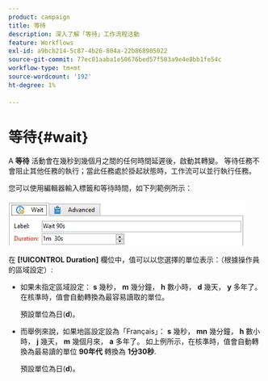 ```yaml
---
product: campaign
title: 等待
description: 深入了解「等待」工作流程活動
feature: Workflows
exl-id: a9bcb214-5c87-4b26-804a-22b868905022
source-git-commit: 77ec01aaba1e50676bed57f503a9e4e8bb1fe54c
workflow-type: tm+mt
source-wordcount: '192'
ht-degree: 1%

---
```


# 等待{#wait}



A **等待** 活動會在幾秒到幾個月之間的任何時間延遲後，啟動其轉變。 等待任務不會阻止其他任務的執行；當此任務處於掛起狀態時，工作流可以並行執行任務。

您可以使用編輯器輸入標籤和等待時間，如下列範例所示：

![](assets/edit_wait.png)

在 **[!UICONTROL Duration]** 欄位中，值可以以您選擇的單位表示：（根據操作員的區域設定）:

* 如果未指定區域設定： **s** 幾秒， **m** 幾分鐘， **h** 數小時， **d** 幾天， **y** 多年了。 在核準時，值會自動轉換為最容易讀取的單位。

   預設單位為日(**d**)。

* 而舉例來說，如果地區設定設為「Français」： **s** 幾秒， **mn** 幾分鐘， **h** 數小時， **j** 幾天， **m** 幾個月來， **a** 多年了。 如上例所示，在核準時，值會自動轉換為最易讀的單位 **90年代** 轉換為 **1分30秒**.

   預設單位為日(**d**)。
